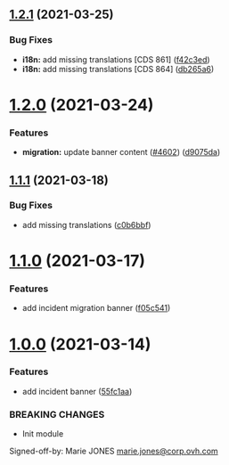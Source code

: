 ## [1.2.1](https://github.com/ovh/manager/compare/@ovh-ux/manager-incident-banner@1.2.0...@ovh-ux/manager-incident-banner@1.2.1) (2021-03-25)


### Bug Fixes

* **i18n:** add missing translations [CDS 861] ([f42c3ed](https://github.com/ovh/manager/commit/f42c3edeeb30a0307c245d35a42ec7a8e428a1d4))
* **i18n:** add missing translations [CDS 864] ([db265a6](https://github.com/ovh/manager/commit/db265a6ab958b0afc3a7c297fa890d6c11ed250c))



# [1.2.0](https://github.com/ovh/manager/compare/@ovh-ux/manager-incident-banner@1.1.1...@ovh-ux/manager-incident-banner@1.2.0) (2021-03-24)


### Features

* **migration:** update banner content ([#4602](https://github.com/ovh/manager/issues/4602)) ([d9075da](https://github.com/ovh/manager/commit/d9075da77b8ac67f2e4e4e64d82b22c5a061c5f4))



## [1.1.1](https://github.com/ovh/manager/compare/@ovh-ux/manager-incident-banner@1.1.0...@ovh-ux/manager-incident-banner@1.1.1) (2021-03-18)


### Bug Fixes

* add missing translations ([c0b6bbf](https://github.com/ovh/manager/commit/c0b6bbf3adeee350c48795c436c8430f3c44daf1))



# [1.1.0](https://github.com/ovh/manager/compare/@ovh-ux/manager-incident-banner@1.0.0...@ovh-ux/manager-incident-banner@1.1.0) (2021-03-17)


### Features

* add incident migration banner ([f05c541](https://github.com/ovh/manager/commit/f05c541b027a1af92f211c7d17bb08c8c466eb50))



# [1.0.0](https://github.com/ovh/manager/compare/@ovh-ux/manager-incident-banner@0.0.0...@ovh-ux/manager-incident-banner@1.0.0) (2021-03-14)


### Features

* add incident banner ([55fc1aa](https://github.com/ovh/manager/commit/55fc1aa2499bca3f0bb0b438dcfe23cdbe30694f))


### BREAKING CHANGES

* Init module

Signed-off-by: Marie JONES <marie.jones@corp.ovh.com>



